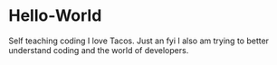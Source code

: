 # Hello-World
Self teaching coding
I love Tacos. Just an fyi 
I also am trying to better understand coding and the world of developers. 

